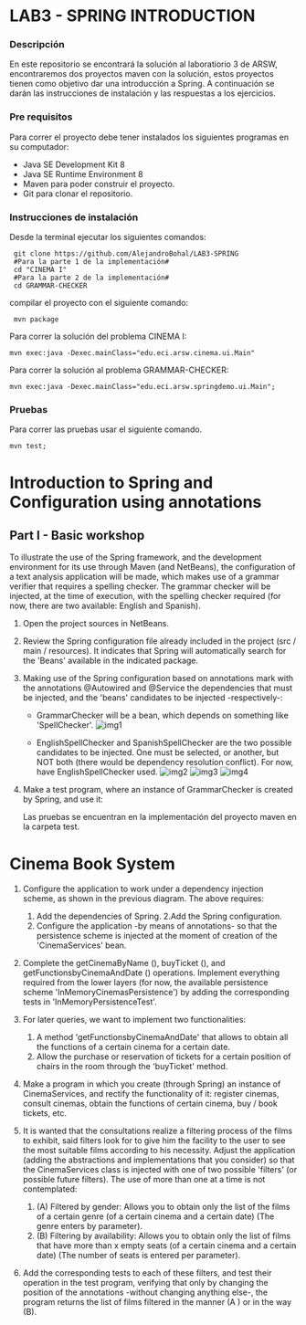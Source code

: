 
# LAB3 - SPRING INTRODUCTION

### Descripción

En este repositorio se encontrará la solución al laboratiorio 3 de ARSW,
encontraremos dos proyectos maven con la solución, estos proyectos
tienen como objetivo dar una introducción a Spring. A continuación se darán
las instrucciones de instalación y las respuestas a los ejercicios.

### Pre requisitos

Para correr el proyecto debe tener instalados los siguientes programas
en su computador:

- Java SE Development Kit 8
- Java SE Runtime Environment 8
- Maven para poder construir el proyecto.
- Git para clonar el repositorio. 

### Instrucciones de instalación

Desde la terminal ejecutar los siguientes comandos:
```
 git clone https://github.com/AlejandroBohal/LAB3-SPRING
 #Para la parte 1 de la implementación#
 cd "CINEMA I" 
 #Para la parte 2 de la implementación#
 cd GRAMMAR-CHECKER
```
compilar el proyecto con el siguiente comando:
```
 mvn package
```
Para correr la solución del problema CINEMA I:
```
mvn exec:java -Dexec.mainClass="edu.eci.arsw.cinema.ui.Main"
```
Para correr la solución al problema GRAMMAR-CHECKER:
```
mvn exec:java -Dexec.mainClass="edu.eci.arsw.springdemo.ui.Main";
```
### Pruebas

Para correr las pruebas usar el siguiente comando.
```
mvn test;
```

# Introduction to Spring and Configuration using annotations

## Part I - Basic workshop 
To illustrate the use of the Spring framework, and the development environment for its use through Maven (and NetBeans), the configuration of a text analysis application will be made, which makes use of a grammar verifier that requires a spelling checker. The grammar checker will be injected, at the time of execution, with the spelling checker required (for now, there are two available: English and Spanish).

1. Open the project sources in NetBeans.

2. Review the Spring configuration file already included in the project (src / main / resources). It indicates that Spring will automatically search for the 'Beans' available in the indicated package.

3. Making use of the Spring configuration based on annotations mark with the annotations @Autowired and @Service the dependencies that must be injected, and the 'beans' candidates to be injected -respectively-:

    * GrammarChecker will be a bean, which depends on something like 'SpellChecker'.
    ![img1](https://media.discordapp.net/attachments/497217237258600449/748245825507033188/unknown.png)

    * EnglishSpellChecker and SpanishSpellChecker are the two possible candidates to be injected. One must be selected, or another, but NOT both (there would be dependency resolution conflict). For now, have EnglishSpellChecker used.
    ![img2](https://media.discordapp.net/attachments/497217237258600449/748245955211427840/unknown.png)
    ![img3](https://media.discordapp.net/attachments/497217237258600449/748246152314486795/unknown.png)
    ![img4](https://media.discordapp.net/attachments/497217237258600449/748246227082280991/unknown.png)

4. Make a test program, where an instance of GrammarChecker is created by Spring, and use it:
  
   Las pruebas se encuentran en la implementación del proyecto maven en la carpeta test.


# Cinema Book System

1. Configure the application to work under a dependency injection scheme, as shown in the previous diagram. The above requires:
    1. Add the dependencies of Spring. 
    2.Add the Spring configuration. 
    3. Configure the application -by means of annotations- so that the persistence scheme is injected at the moment of creation of the 'CinemaServices' bean. 

2. Complete the getCinemaByName (), buyTicket (), and getFunctionsbyCinemaAndDate () operations. Implement everything required from the lower layers (for now, the available persistence scheme 'InMemoryCinemasPersistence') by adding the corresponding tests in 'InMemoryPersistenceTest'.
3. For later queries, we want to implement two functionalities:
    1. A method 'getFunctionsbyCinemaAndDate' that allows to obtain all the functions of a certain cinema for a certain date. 
    2. Allow the purchase or reservation of tickets for a certain position of chairs in the room through the 'buyTicket' method. 
4. Make a program in which you create (through Spring) an instance of CinemaServices, and rectify the functionality of it: register cinemas, consult cinemas, obtain the functions of certain cinema, buy / book tickets, etc.
5. It is wanted that the consultations realize a filtering process of the films to exhibit, said filters look for to give him the facility to the user to see the most suitable films according to his necessity. Adjust the application (adding the abstractions and implementations that you consider) so that the CinemaServices class is injected with one of two possible 'filters' (or possible future filters). The use of more than one at a time is not contemplated:
    1. (A) Filtered by gender: Allows you to obtain only the list of the films of a certain genre (of a certain cinema and a certain date) (The genre enters by parameter). 
    2. (B) Filtering by availability: Allows you to obtain only the list of films that have more than x empty seats (of a certain cinema and a certain date) (The number of seats is entered per parameter).
6. Add the corresponding tests to each of these filters, and test their operation in the test program, verifying that only by changing the position of the annotations -without changing anything else-, the program returns the list of films filtered in the manner (A ) or in the way (B).
